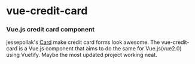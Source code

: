 # vue-credit-card

### Vue.js credit card component

jessepollak's [Card](http://github.com/jessepollak/card) make credit card forms look awesome.
The vue-credit-card is a Vue.js component that aims to do the same for Vue.js(vue2.0) using Vuetify. Maybe the most updated project working neat.
